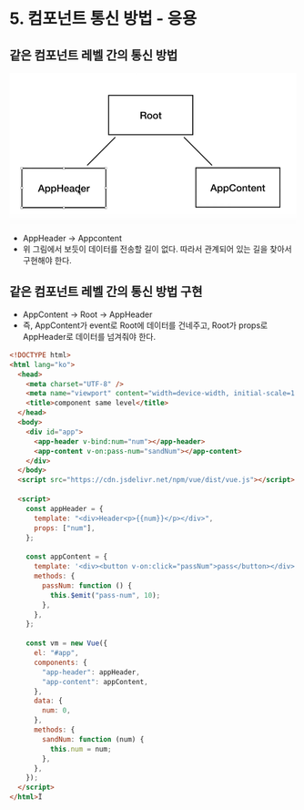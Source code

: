 # 5. 컴포넌트 통신 방법 - 응용

## 같은 컴포넌트 레벨 간의 통신 방법

![5-1](https://github.com/ksy90101/age-of-vue-js/blob/master/theorem/image/5-1.png?raw=true)

- AppHeader → Appcontent
- 위 그림에서 보듯이 데이터를 전송할 길이 없다. 따라서 관계되어 있는 길을 찾아서 구현해야 한다.

## 같은 컴포넌트 레벨 간의 통신 방법 구현

- AppContent → Root → AppHeader
- 즉, AppContent가 event로 Root에 데이터를 건네주고, Root가 props로 AppHeader로 데이터를 넘겨줘야 한다.

```html
<!DOCTYPE html>
<html lang="ko">
  <head>
    <meta charset="UTF-8" />
    <meta name="viewport" content="width=device-width, initial-scale=1.0" />
    <title>component same level</title>
  </head>
  <body>
    <div id="app">
      <app-header v-bind:num="num"></app-header>
      <app-content v-on:pass-num="sandNum"></app-content>
    </div>
  </body>
  <script src="https://cdn.jsdelivr.net/npm/vue/dist/vue.js"></script>

  <script>
    const appHeader = {
      template: "<div>Header<p>{{num}}</p></div>",
      props: ["num"],
    };

    const appContent = {
      template: '<div><button v-on:click="passNum">pass</button></div>',
      methods: {
        passNum: function () {
          this.$emit("pass-num", 10);
        },
      },
    };

    const vm = new Vue({
      el: "#app",
      components: {
        "app-header": appHeader,
        "app-content": appContent,
      },
      data: {
        num: 0,
      },
      methods: {
        sandNum: function (num) {
          this.num = num;
        },
      },
    });
  </script>
</html>Ï
```